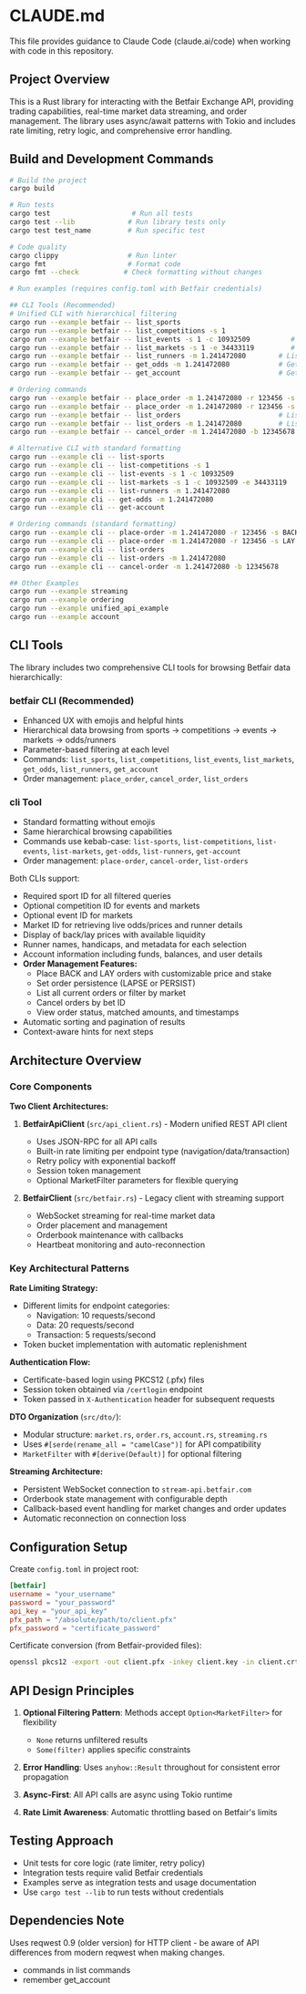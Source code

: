 # CLAUDE.md

This file provides guidance to Claude Code (claude.ai/code) when working with code in this repository.

## Project Overview

This is a Rust library for interacting with the Betfair Exchange API, providing trading capabilities, real-time market data streaming, and order management. The library uses async/await patterns with Tokio and includes rate limiting, retry logic, and comprehensive error handling.

## Build and Development Commands

```bash
# Build the project
cargo build

# Run tests
cargo test                    # Run all tests
cargo test --lib             # Run library tests only
cargo test test_name         # Run specific test

# Code quality
cargo clippy                 # Run linter
cargo fmt                    # Format code
cargo fmt --check           # Check formatting without changes

# Run examples (requires config.toml with Betfair credentials)

## CLI Tools (Recommended)
# Unified CLI with hierarchical filtering
cargo run --example betfair -- list_sports                             # List all sports
cargo run --example betfair -- list_competitions -s 1                  # List competitions for Soccer
cargo run --example betfair -- list_events -s 1 -c 10932509          # List events for Premier League
cargo run --example betfair -- list_markets -s 1 -e 34433119         # List markets for specific event
cargo run --example betfair -- list_runners -m 1.241472080        # List runners/selections for specific market
cargo run --example betfair -- get_odds -m 1.241472080            # Get odds/prices for specific market
cargo run --example betfair -- get_account                        # Get account funds and details

# Ordering commands
cargo run --example betfair -- place_order -m 1.241472080 -r 123456 -s BACK -p 2.5 -a 10  # Place a back bet
cargo run --example betfair -- place_order -m 1.241472080 -r 123456 -s LAY -p 3.0 -a 5 --persistence PERSIST  # Place a persistent lay bet
cargo run --example betfair -- list_orders                        # List all current orders
cargo run --example betfair -- list_orders -m 1.241472080         # List orders for specific market
cargo run --example betfair -- cancel_order -m 1.241472080 -b 12345678  # Cancel specific order

# Alternative CLI with standard formatting
cargo run --example cli -- list-sports
cargo run --example cli -- list-competitions -s 1
cargo run --example cli -- list-events -s 1 -c 10932509
cargo run --example cli -- list-markets -s 1 -c 10932509 -e 34433119
cargo run --example cli -- list-runners -m 1.241472080
cargo run --example cli -- get-odds -m 1.241472080
cargo run --example cli -- get-account

# Ordering commands (standard formatting)
cargo run --example cli -- place-order -m 1.241472080 -r 123456 -s BACK -p 2.5 -a 10
cargo run --example cli -- place-order -m 1.241472080 -r 123456 -s LAY -p 3.0 -a 5 --persistence PERSIST
cargo run --example cli -- list-orders
cargo run --example cli -- list-orders -m 1.241472080
cargo run --example cli -- cancel-order -m 1.241472080 -b 12345678

## Other Examples
cargo run --example streaming
cargo run --example ordering
cargo run --example unified_api_example
cargo run --example account
```

## CLI Tools

The library includes two comprehensive CLI tools for browsing Betfair data hierarchically:

### betfair CLI (Recommended)
- Enhanced UX with emojis and helpful hints
- Hierarchical data browsing from sports → competitions → events → markets → odds/runners
- Parameter-based filtering at each level
- Commands: `list_sports`, `list_competitions`, `list_events`, `list_markets`, `get_odds`, `list_runners`, `get_account`
- Order management: `place_order`, `cancel_order`, `list_orders`

### cli Tool
- Standard formatting without emojis
- Same hierarchical browsing capabilities
- Commands use kebab-case: `list-sports`, `list-competitions`, `list-events`, `list-markets`, `get-odds`, `list-runners`, `get-account`
- Order management: `place-order`, `cancel-order`, `list-orders`

Both CLIs support:
- Required sport ID for all filtered queries
- Optional competition ID for events and markets
- Optional event ID for markets
- Market ID for retrieving live odds/prices and runner details
- Display of back/lay prices with available liquidity
- Runner names, handicaps, and metadata for each selection
- Account information including funds, balances, and user details
- **Order Management Features:**
  - Place BACK and LAY orders with customizable price and stake
  - Set order persistence (LAPSE or PERSIST)
  - List all current orders or filter by market
  - Cancel orders by bet ID
  - View order status, matched amounts, and timestamps
- Automatic sorting and pagination of results
- Context-aware hints for next steps

## Architecture Overview

### Core Components

**Two Client Architectures:**
1. **BetfairApiClient** (`src/api_client.rs`) - Modern unified REST API client
   - Uses JSON-RPC for all API calls
   - Built-in rate limiting per endpoint type (navigation/data/transaction)
   - Retry policy with exponential backoff
   - Session token management
   - Optional MarketFilter parameters for flexible querying

2. **BetfairClient** (`src/betfair.rs`) - Legacy client with streaming support
   - WebSocket streaming for real-time market data
   - Order placement and management
   - Orderbook maintenance with callbacks
   - Heartbeat monitoring and auto-reconnection

### Key Architectural Patterns

**Rate Limiting Strategy:**
- Different limits for endpoint categories:
  - Navigation: 10 requests/second
  - Data: 20 requests/second  
  - Transaction: 5 requests/second
- Token bucket implementation with automatic replenishment

**Authentication Flow:**
- Certificate-based login using PKCS12 (.pfx) files
- Session token obtained via `/certlogin` endpoint
- Token passed in `X-Authentication` header for subsequent requests

**DTO Organization** (`src/dto/`):
- Modular structure: `market.rs`, `order.rs`, `account.rs`, `streaming.rs`
- Uses `#[serde(rename_all = "camelCase")]` for API compatibility
- `MarketFilter` with `#[derive(Default)]` for optional filtering

**Streaming Architecture:**
- Persistent WebSocket connection to `stream-api.betfair.com`
- Orderbook state management with configurable depth
- Callback-based event handling for market changes and order updates
- Automatic reconnection on connection loss

## Configuration Setup

Create `config.toml` in project root:
```toml
[betfair]
username = "your_username"
password = "your_password"  
api_key = "your_api_key"
pfx_path = "/absolute/path/to/client.pfx"
pfx_password = "certificate_password"
```

Certificate conversion (from Betfair-provided files):
```bash
openssl pkcs12 -export -out client.pfx -inkey client.key -in client.crt
```

## API Design Principles

1. **Optional Filtering Pattern**: Methods accept `Option<MarketFilter>` for flexibility
   - `None` returns unfiltered results
   - `Some(filter)` applies specific constraints

2. **Error Handling**: Uses `anyhow::Result` throughout for consistent error propagation

3. **Async-First**: All API calls are async using Tokio runtime

4. **Rate Limit Awareness**: Automatic throttling based on Betfair's limits

## Testing Approach

- Unit tests for core logic (rate limiter, retry policy)
- Integration tests require valid Betfair credentials
- Examples serve as integration tests and usage documentation
- Use `cargo test --lib` to run tests without credentials

## Dependencies Note

Uses reqwest 0.9 (older version) for HTTP client - be aware of API differences from modern reqwest when making changes.
- commands in list commands
- remember get_account